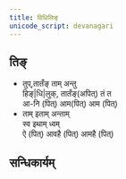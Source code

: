 ```yaml
---
title: विधिलिङ्
unicode_script: devanagari
---
```


<div class="js_include" url="../angAni/dhAtuvivekaH.md"  newLevelForH1="1" includeTitle="true"> </div>

<div class="js_include" url="../angAni/vivaxA-kalanam.md"  newLevelForH1="1" includeTitle="true"> </div>

## तिङ्
- तुप्,तातँङ् ताम् अन्तु  
हिङ्|धि|लुक्, तातँङ्(अपित्) तं त  
आ-नि (पित्) आम(पित्) आम (पित्)
- ताम् इताम् अन्ताम्‌  
स्व इथाम्‌ ध्वम्‌  
ऐ (पित्) आवहै (पित्) आमहै (पित्)

<div class="js_include" url="../angAni/sArvadhAtuka-saMjJNA.md"  newLevelForH1="1" includeTitle="true"> </div>

<div class="js_include" url="../angAni/sArvadhAtuka-kAryANi.md"  newLevelForH1="1" includeTitle="true"> </div>

## सन्धिकार्यम्

